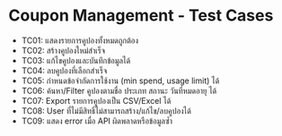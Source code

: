 # Coupon Management - Test Cases

- TC01: แสดงรายการคูปองทั้งหมดถูกต้อง
- TC02: สร้างคูปองใหม่สำเร็จ
- TC03: แก้ไขคูปองและบันทึกข้อมูลได้
- TC04: ลบคูปองที่เลือกสำเร็จ
- TC05: กำหนดข้อจำกัดการใช้งาน (min spend, usage limit) ได้
- TC06: ค้นหา/Filter คูปองตามชื่อ ประเภท สถานะ วันที่หมดอายุ ได้
- TC07: Export รายการคูปองเป็น CSV/Excel ได้
- TC08: User ที่ไม่มีสิทธิ์ไม่สามารถสร้าง/แก้ไข/ลบคูปองได้
- TC09: แสดง error เมื่อ API ผิดพลาดหรือข้อมูลซ้ำ